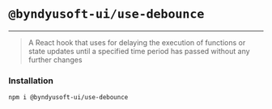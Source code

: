 # `@byndyusoft-ui/use-debounce`
---
> A React hook that uses for delaying the execution of functions or state updates until a specified time period has passed without any further changes

### Installation

```
npm i @byndyusoft-ui/use-debounce
```
